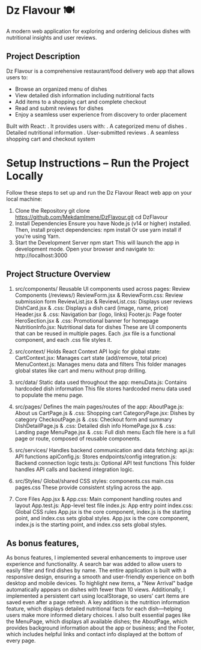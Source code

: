 
# Dz Flavour 🍽

A modern web application for exploring and ordering delicious dishes with nutritional insights and user reviews.

## Project Description

Dz Flavour is a comprehensive restaurant/food delivery web app that allows users to:
- Browse an organized menu of dishes
- View detailed dish information including nutritional facts
- Add items to a shopping cart and complete checkout
- Read and submit reviews for dishes
- Enjoy a seamless user experience from discovery to order placement

Built with React:
. It provides users with:
. A categorized menu of dishes
. Detailed nutritional information
. User-submitted reviews
. A seamless shopping cart and checkout system


# Setup Instructions – Run the Project Locally
Follow these steps to set up and run the Dz Flavour React web app on your local machine:
1. Clone the Repository
git clone https://github.com/MekdamImene/DzFlavour.git
cd DzFlavour
2. Install Dependencies
Ensure you have Node.js (v14 or higher) installed. Then, install project dependencies:
npm install
Or use yarn install if you're using Yarn.
3. Start the Development Server
npm start
This will launch the app in development mode. Open your browser and navigate to:
http://localhost:3000
## Project Structure Overview
1. src/components/
Reusable UI components used across pages:
Review Components (/reviews/)
ReviewForm.jsx & ReviewForm.css: Review submission form
ReviewList.jsx & ReviewList.css: Displays user reviews
DishCard.jsx & .css: Displays a dish card (image, name, price)
Header.jsx & .css: Navigation bar (logo, links)
Footer.js: Page footer
HeroSection.jsx & .css: Promotional banner for homepage
NutritionInfo.jsx: Nutritional data for dishes
These are UI components that can be reused in multiple pages. Each .jsx file is a functional component, and each .css file styles it.

2. src/context/
Holds React Context API logic for global state:
CartContext.jsx: Manages cart state (add/remove, total price)
MenuContext.js: Manages menu data and filters
This folder manages global states like cart and menu without prop drilling.

3. src/data/
Static data used throughout the app:
menuData.js: Contains hardcoded dish information
This file stores hardcoded menu data used to populate the menu page.

4. src/pages/
Defines the main pages/routes of the app:
AboutPage.js: About us
CartPage.js & .css: Shopping cart
CategoryPage.jsx: Dishes by category
CheckoutPage.js & .css: Checkout form and summary
DishDetailPage.js & .css: Detailed dish info
HomePage.jsx & .css: Landing page
MenuPage.jsx & .css: Full dish menu
Each file here is a full page or route, composed of reusable components.

5. src/services/
Handles backend communication and data fetching:
api.js: API functions
apiConfig.js: Stores endpoints/config
integration.js: Backend connection logic
tests.js: Optional API test functions
This folder handles API calls and backend integration logic.

6. src/Styles/
Global/shared CSS styles:
components.css
main.css
pages.css
These provide consistent styling across the app.

7. Core Files
App.jsx & App.css: Main component handling routes and layout
App.test.js: App-level test file
index.js: App entry point
index.css: Global CSS rules
App.jsx is the core component, index.js is the starting point, and index.css sets global styles.
App.jsx is the core component, index.js is the starting point, and index.css sets global styles.
## As bonus features,
As bonus features, I implemented several enhancements to improve user experience and functionality. A search bar was added to allow users to easily filter and find dishes by name. The entire application is built with a responsive design, ensuring a smooth and user-friendly experience on both desktop and mobile devices. To highlight new items, a "New Arrival" badge automatically appears on dishes with fewer than 10 views. Additionally, I implemented a persistent cart using localStorage, so users' cart items are saved even after a page refresh. A key addition is the nutrition information feature, which displays detailed nutritional facts for each dish—helping users make more informed dietary choices. I also built essential pages like the MenuPage, which displays all available dishes; the AboutPage, which provides background information about the app or business; and the Footer, which includes helpful links and contact info displayed at the bottom of every page.

